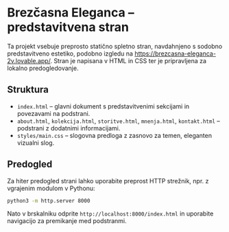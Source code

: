 # Brezčasna Eleganca – predstavitvena stran

Ta projekt vsebuje preprosto statično spletno stran, navdahnjeno s sodobno predstavitveno estetiko, podobno izgledu na https://brezcasna-eleganca-2v.lovable.app/. Stran je napisana v HTML in CSS ter je pripravljena za lokalno predogledovanje.

## Struktura

- `index.html` – glavni dokument s predstavitvenimi sekcijami in povezavami na podstrani.
- `about.html`, `kolekcija.html`, `storitve.html`, `mnenja.html`, `kontakt.html` – podstrani z dodatnimi informacijami.
- `styles/main.css` – slogovna predloga z zasnovo za temen, eleganten vizualni slog.

## Predogled

Za hiter predogled strani lahko uporabite preprost HTTP strežnik, npr. z vgrajenim modulom v Pythonu:

```bash
python3 -m http.server 8000
```

Nato v brskalniku odprite `http://localhost:8000/index.html` in uporabite navigacijo za premikanje med podstranmi.
